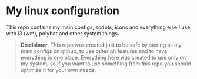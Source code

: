 # My linux configuration

This repo contains my main configs, scripts, icons and everything else
I use with i3 (wm), polybar and other system things.

> **Disclaimer**. This repo was created just to be safe by storing all my
main configs on github, to use other git features and to have everything in one place. Everything here was created to use only on my system, so if you want
to use something from this repo you should optimize it for your own needs.
